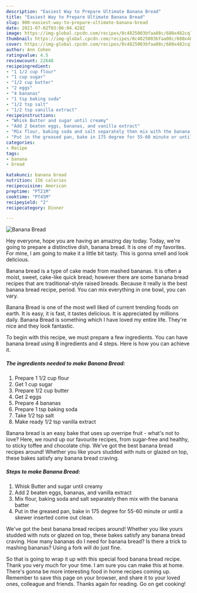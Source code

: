 ```yaml
---
description: "Easiest Way to Prepare Ultimate Banana Bread"
title: "Easiest Way to Prepare Ultimate Banana Bread"
slug: 900-easiest-way-to-prepare-ultimate-banana-bread
date: 2021-07-02T03:06:04.428Z
image: https://img-global.cpcdn.com/recipes/0c4825003bfaa08c/680x482cq70/banana-bread-recipe-main-photo.jpg
thumbnail: https://img-global.cpcdn.com/recipes/0c4825003bfaa08c/680x482cq70/banana-bread-recipe-main-photo.jpg
cover: https://img-global.cpcdn.com/recipes/0c4825003bfaa08c/680x482cq70/banana-bread-recipe-main-photo.jpg
author: Ann Cohen
ratingvalue: 4.5
reviewcount: 22648
recipeingredient:
- "1 1/2 cup flour"
- "1 cup sugar"
- "1/2 cup butter"
- "2 eggs"
- "4 bananas"
- "1 tsp baking soda"
- "1/2 tsp salt"
- "1/2 tsp vanilla extract"
recipeinstructions:
- "Whisk Butter and sugar until creamy"
- "Add 2 beaten eggs, bananas, and vanilla extract"
- "Mix flour, baking soda and salt separately then mix with the banana batter"
- "Put in the greased pan, bake in 175 degree for 55-60 minute or until a skewer inserted come out clean."
categories:
- Recipe
tags:
- banana
- bread

katakunci: banana bread 
nutrition: 156 calories
recipecuisine: American
preptime: "PT21M"
cooktime: "PT45M"
recipeyield: "2"
recipecategory: Dinner

---
```



![Banana Bread](https://img-global.cpcdn.com/recipes/0c4825003bfaa08c/680x482cq70/banana-bread-recipe-main-photo.jpg)

Hey everyone, hope you are having an amazing day today. Today, we're going to prepare a distinctive dish, banana bread. It is one of my favorites. For mine, I am going to make it a little bit tasty. This is gonna smell and look delicious.

Banana bread is a type of cake made from mashed bananas. It is often a moist, sweet, cake-like quick bread; however there are some banana bread recipes that are traditional-style raised breads. Because it really is the best banana bread recipe, period. You can mix everything in one bowl, you can vary.

Banana Bread is one of the most well liked of current trending foods on earth. It is easy, it is fast, it tastes delicious. It is appreciated by millions daily. Banana Bread is something which I have loved my entire life. They're nice and they look fantastic.


To begin with this recipe, we must prepare a few ingredients. You can have banana bread using 8 ingredients and 4 steps. Here is how you can achieve it.

<!--inarticleads1-->

##### The ingredients needed to make Banana Bread:

1. Prepare 1 1/2 cup flour
1. Get 1 cup sugar
1. Prepare 1/2 cup butter
1. Get 2 eggs
1. Prepare 4 bananas
1. Prepare 1 tsp baking soda
1. Take 1/2 tsp salt
1. Make ready 1/2 tsp vanilla extract


Banana bread is an easy bake that uses up overripe fruit - what&#39;s not to love? Here, we round up our favourite recipes, from sugar-free and healthy, to sticky toffee and chocolate chip. We&#39;ve got the best banana bread recipes around! Whether you like yours studded with nuts or glazed on top, these bakes satisfy any banana bread craving. 

<!--inarticleads2-->

##### Steps to make Banana Bread:

1. Whisk Butter and sugar until creamy
1. Add 2 beaten eggs, bananas, and vanilla extract
1. Mix flour, baking soda and salt separately then mix with the banana batter
1. Put in the greased pan, bake in 175 degree for 55-60 minute or until a skewer inserted come out clean.


We&#39;ve got the best banana bread recipes around! Whether you like yours studded with nuts or glazed on top, these bakes satisfy any banana bread craving. How many bananas do I need for banana bread? Is there a trick to mashing bananas? Using a fork will do just fine. 

So that is going to wrap it up with this special food banana bread recipe. Thank you very much for your time. I am sure you can make this at home. There's gonna be more interesting food in home recipes coming up. Remember to save this page on your browser, and share it to your loved ones, colleague and friends. Thanks again for reading. Go on get cooking!
